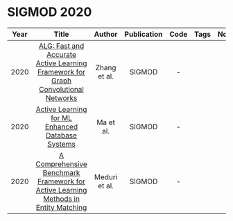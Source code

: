 # SIGMOD 2020

| Year |                                                                Title                                                                 |    Author     | Publication | Code | Tags | Notes |
|:----:|:------------------------------------------------------------------------------------------------------------------------------------:|:-------------:|:-----------:|:----:|:----:|:-----:|
| 2020 | [ALG: Fast and Accurate Active Learning Framework for Graph Convolutional Networks](https://dl.acm.org/doi/10.1145/3448016.3457325)  | Zhang et al.  |   SIGMOD    |  -   |      |       |
| 2020 |                [Active Learning for ML Enhanced Database Systems](https://dl.acm.org/doi/abs/10.1145/3318464.3389768)                |   Ma et al.   |   SIGMOD    |  -   |      |       |
| 2020 | [A Comprehensive Benchmark Framework for Active Learning Methods in Entity Matching](https://dl.acm.org/doi/10.1145/3318464.3380597) | Meduri et al. |   SIGMOD    |  -   |      |       |

